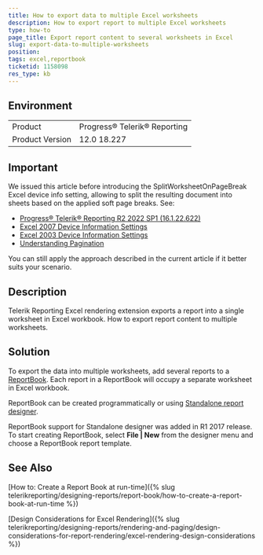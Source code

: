 ```yaml
---
title: How to export data to multiple Excel worksheets
description: How to export report to multiple Excel worksheets
type: how-to
page_title: Export report content to several worksheets in Excel
slug: export-data-to-multiple-worksheets
position: 
tags: excel,reportbook
ticketid: 1158098
res_type: kb
---
```


## Environment
<table>
	<tr>
		<td>Product</td>
		<td>Progress® Telerik® Reporting</td>
	</tr>
	<tr>
		<td>Product Version</td>
		<td>12.0 18.227</td>
	</tr>
</table>

## Important
We issued this article before introducing the SplitWorksheetOnPageBreak Excel device info setting, 
allowing to split the resulting document into sheets based on the applied soft page breaks. See:

* [Progress® Telerik® Reporting R2 2022 SP1 (16.1.22.622)](https://www.telerik.com/support/whats-new/reporting/release-history/progress-telerik-reporting-r2-2022-sp1-16-1-22-622)
* [Excel 2007 Device Information Settings](https://docs.telerik.com/reporting/doc-output/configure-the-export-formats/excel-2007-device-information-settings)
* [Excel 2003 Device Information Settings](https://docs.telerik.com/reporting/doc-output/configure-the-export-formats/excel-2003-device-information-settings)
* [Understanding Pagination](https://docs.telerik.com/reporting/styling/rendering-and-paging/understanding-pagination)

You can still apply the approach described in the current article if it better suits your scenario.

## Description

Telerik Reporting Excel rendering extension exports a report into a single worksheet in Excel workbook. How to export report content to multiple worksheets.

## Solution

To export the data into multiple worksheets, add several reports to a [ReportBook](../designing-reports-general-explanation).
Each report in a ReportBook will occupy a separate worksheet in Excel workbook.

ReportBook can be created programmatically or using [Standalone report designer](../standalone-report-designer).

ReportBook support for Standalone designer was added in R1 2017 release. To start creating ReportBook, select **File | New** from the designer menu and choose a ReportBook report template.

## See Also
[How to: Create a Report Book at run-time]({% slug telerikreporting/designing-reports/report-book/how-to-create-a-report-book-at-run-time %})

[Design Considerations for Excel Rendering]({% slug telerikreporting/designing-reports/rendering-and-paging/design-considerations-for-report-rendering/excel-rendering-design-considerations %})

